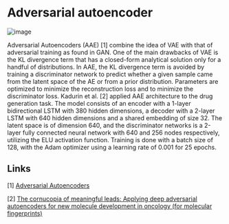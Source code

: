 # Adversarial autoencoder

![image](../../images/VAE_AAE.png)

Adversarial Autoencoders (AAE) [1] combine the idea of VAE with that of adversarial training as found in GAN. One of the main drawbacks of VAE is the KL divergence term that has a closed-form analytical solution only for a handful of distributions. In AAE, the KL divergence term is avoided by training a discriminator network to predict whether a given sample came from the latent space of the AE or from a prior distribution. Parameters are optimized to minimize the reconstruction loss and to minimize the discriminator loss. Kadurin et al. [2] applied AAE architecture to the drug generation task. The model consists of an encoder with a 1-layer bidirectional LSTM with 380 hidden dimensions, a decoder with a 2-layer LSTM with 640 hidden dimensions and a shared embedding of size 32. The latent space is of dimension 640, and the discriminator networks is a 2-layer fully connected neural network with 640 and 256 nodes respectively, utilizing the ELU activation function. Training is done with a batch size of 128, with the Adam optimizer using a learning rate of 0.001 for 25 epochs.

## Links

[1] [Adversarial Autoencoders](https://arxiv.org/abs/1511.05644)

[2] [The cornucopia of meaningful leads: Applying deep adversarial autoencoders for new molecule development in oncology (for molecular fingerprints)](https://www.ncbi.nlm.nih.gov/pmc/articles/PMC5355231)

